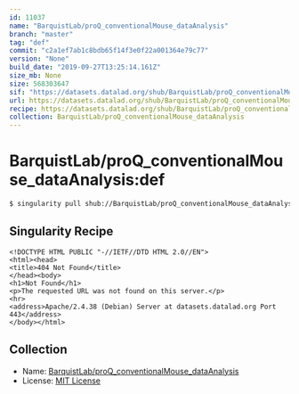 ```yaml
---
id: 11037
name: "BarquistLab/proQ_conventionalMouse_dataAnalysis"
branch: "master"
tag: "def"
commit: "c2a1ef7ab1c8bdb65f14f3e0f22a001364e79c77"
version: "None"
build_date: "2019-09-27T13:25:14.161Z"
size_mb: None
size: 568303647
sif: "https://datasets.datalad.org/shub/BarquistLab/proQ_conventionalMouse_dataAnalysis/def/2019-09-27-c2a1ef7a-01943e6c/01943e6c02fa586b8a9cbdc0cbde77b2.sif"
url: https://datasets.datalad.org/shub/BarquistLab/proQ_conventionalMouse_dataAnalysis/def/2019-09-27-c2a1ef7a-01943e6c/
recipe: https://datasets.datalad.org/shub/BarquistLab/proQ_conventionalMouse_dataAnalysis/def/2019-09-27-c2a1ef7a-01943e6c/Singularity
collection: BarquistLab/proQ_conventionalMouse_dataAnalysis
---
```


# BarquistLab/proQ_conventionalMouse_dataAnalysis:def

```bash
$ singularity pull shub://BarquistLab/proQ_conventionalMouse_dataAnalysis:def
```

## Singularity Recipe

```singularity
<!DOCTYPE HTML PUBLIC "-//IETF//DTD HTML 2.0//EN">
<html><head>
<title>404 Not Found</title>
</head><body>
<h1>Not Found</h1>
<p>The requested URL was not found on this server.</p>
<hr>
<address>Apache/2.4.38 (Debian) Server at datasets.datalad.org Port 443</address>
</body></html>
```

## Collection

 - Name: [BarquistLab/proQ_conventionalMouse_dataAnalysis](https://github.com/BarquistLab/proQ_conventionalMouse_dataAnalysis)
 - License: [MIT License](https://api.github.com/licenses/mit)

